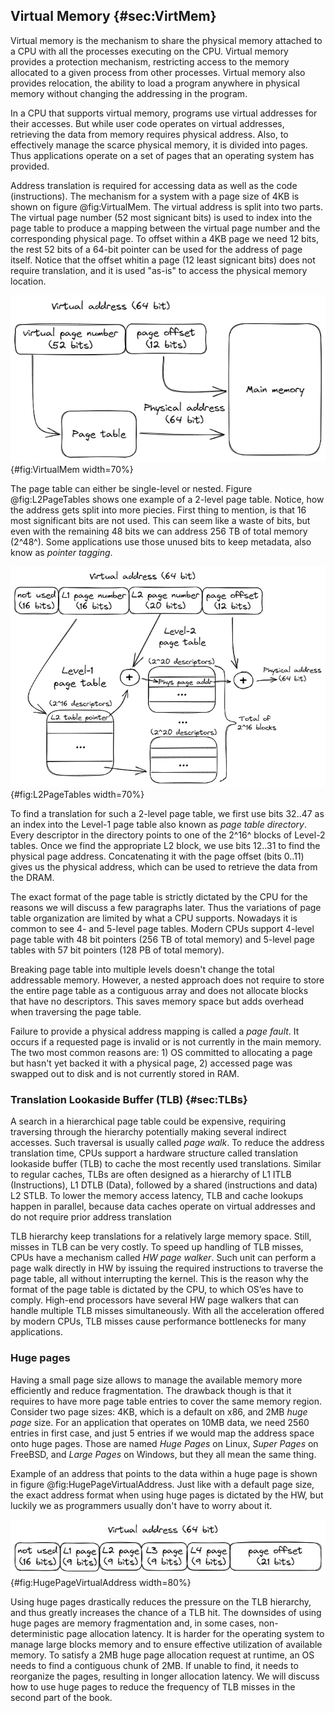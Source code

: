 ## Virtual Memory {#sec:VirtMem}

Virtual memory is the mechanism to share the physical memory attached to a CPU with all the processes executing on the CPU. Virtual memory provides a protection mechanism, restricting access to the memory allocated to a given process from other processes. Virtual memory also provides relocation, the ability to load a program anywhere in physical memory without changing the addressing in the program. 

In a CPU that supports virtual memory, programs use virtual addresses for their accesses. But while user code operates on virtual addresses, retrieving the data from memory requires physical address. Also, to effectively manage the scarce physical memory, it is divided into pages. Thus applications operate on a set of pages that an operating system has provided.

Address translation is required for accessing data as well as the code (instructions). The mechanism for a system with a page size of 4KB is shown on figure @fig:VirtualMem. The virtual address is split into two parts. The virtual page number (52 most signicant bits) is used to index into the page table to produce a mapping between the virtual page number and the corresponding physical page. To offset within a 4KB page we need 12 bits, the rest 52 bits of a 64-bit pointer can be used for the address of page itself. Notice that the offset whitin a page (12 least signicant bits) does not require translation, and it is used "as-is" to access the physical memory location.

![Virtual-to-physical address translation for 4KB pages.](../../img/uarch/VirtualMem2.png){#fig:VirtualMem width=70%}

The page table can either be single-level or nested. Figure @fig:L2PageTables shows one example of a 2-level page table. Notice, how the address gets split into more piecies. First thing to mention, is that 16 most significant bits are not used. This can seem like a waste of bits, but even with the remaining 48 bits we can address 256 TB of total memory (2^48^). Some applications use those unused bits to keep metadata, also know as *pointer tagging*.

![Exmaple of a 2-level page table.](../../img/uarch/L2PageTables.png){#fig:L2PageTables width=70%}

To find a translation for such a 2-level page table, we first use bits 32..47 as an index into the Level-1 page table also known as *page table directory*. Every descriptor in the directory points to one of the 2^16^ blocks of Level-2 tables. Once we find the appropriate L2 block, we use bits 12..31 to find the physical page address. Concatenating it with the page offset (bits 0..11) gives us the physical address, which can be used to retrieve the data from the DRAM.

The exact format of the page table is strictly dictated by the CPU for the reasons we will discuss a few paragraphs later. Thus the variations of page table organization are limited by what a CPU supports. Nowadays it is common to see 4- and 5-level page tables. Modern CPUs support 4-level page table with 48 bit pointers (256 TB of total memory) and 5-level page tables with 57 bit pointers (128 PB of total memory).

Breaking page table into multiple levels doesn't change the total addressable memory. However, a nested approach does not require to store the entire page table as a contiguous array and does not allocate blocks that have no descriptors. This saves memory space but adds overhead when traversing the page table.

Failure to provide a physical address mapping is called a *page fault*. It occurs if a requested page is invalid or is not currently in the main memory. The two most common reasons are: 1) OS committed to allocating a page but hasn't yet backed it with a physical page, 2) accessed page was swapped out to disk and is not currently stored in RAM.

### Translation Lookaside Buffer (TLB) {#sec:TLBs}

A search in a hierarchical page table could be expensive, requiring traversing through the hierarchy potentially making several indirect accesses. Such traversal is usually called *page walk*. To reduce the address translation time, CPUs support a hardware structure called translation lookaside buffer (TLB) to cache the most recently used translations. Similar to regular caches, TLBs are often designed as a hierarchy of L1 ITLB (Instructions), L1 DTLB (Data), followed by a shared (instructions and data) L2 STLB. To lower the memory access latency, TLB and cache lookups happen in parallel, because data caches operate on virtual addresses and do not require prior address translation

TLB hierarchy keep translations for a relatively large memory space. Still, misses in TLB can be very costly. To speed up handling of TLB misses, CPUs have a mechanism called *HW page walker*. Such unit can perform a page walk directly in HW by issuing the required instructions to traverse the page table, all without interrupting the kernel. This is the reason why the format of the page table is dictated by the CPU, to which OS’es have to comply. High-end processors have several HW page walkers that can handle multiple TLB misses simultaneously. With all the acceleration offered by modern CPUs, TLB misses cause performance bottlenecks for many applications.

### Huge pages

Having a small page size allows to manage the available memory more efficiently and reduce fragmentation. The drawback though is that it requires to have more page table entries to cover the same memory region. Consider two page sizes: 4KB, which is a default on x86, and 2MB *huge page* size. For an application that operates on 10MB data, we need 2560 entries in first case, and just 5 entries if we would map the address space onto huge pages. Those are named *Huge Pages* on Linux, *Super Pages* on FreeBSD, and *Large Pages* on Windows, but they all mean the same thing.

Example of an address that points to the data within a huge page is shown in figure @fig:HugePageVirtualAddress. Just like with a default page size, the exact address format when using huge pages is dictated by the HW, but luckily we as programmers usually don't have to worry about it.

![Virtual address that points within a 2MB page.](../../img/uarch/HugePageVirtualAddress.png){#fig:HugePageVirtualAddress width=80%}

Using huge pages drastically reduces the pressure on the TLB hierarchy, and thus greatly increases the chance of a TLB hit. The downsides of using huge pages are memory fragmentation and, in some cases, non-deterministic page allocation latency. It is harder for the operating system to manage large blocks memory and to ensure effective utilization of available memory. To satisfy a 2MB huge page allocation request at runtime, an OS needs to find a contiguous chunk of 2MB. If unable to find, it needs to reorganize the pages, resulting in longer allocation latency. We will discuss how to use huge pages to reduce the frequency of TLB misses in the second part of the book.

[^6]: Sometimes, people also use the term *large page*.
